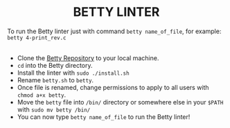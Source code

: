 <h1 align="center">BETTY LINTER</h1>
To run the Betty linter just with command <code>betty name_of_file</code>, for example: <code>betty 4-print_rev.c</code>

<br>
<br>
<ul>
<li>Clone the <a href="https://github.com/holbertonschool/Betty">Betty Repository</a> to your local machine.</li>
<li><code>cd</code> into the Betty directory.</li>
<li>Install the linter with <code>sudo ./install.sh</code></li>
<li>Rename <code>betty.sh</code> to <code>betty</code>.</li>
<li>Once file is renamed, change permissions to apply to all users with <code>chmod a+x betty</code>.</li>
<li>Move the <code>betty</code> file into <code>/bin/</code> directory or somewhere else in your <code>$PATH</code> with <code>sudo mv betty /bin/</code></li>
<li>You can now type <code>betty name_of_file</code> to run the Betty linter!</li>
</ul>
